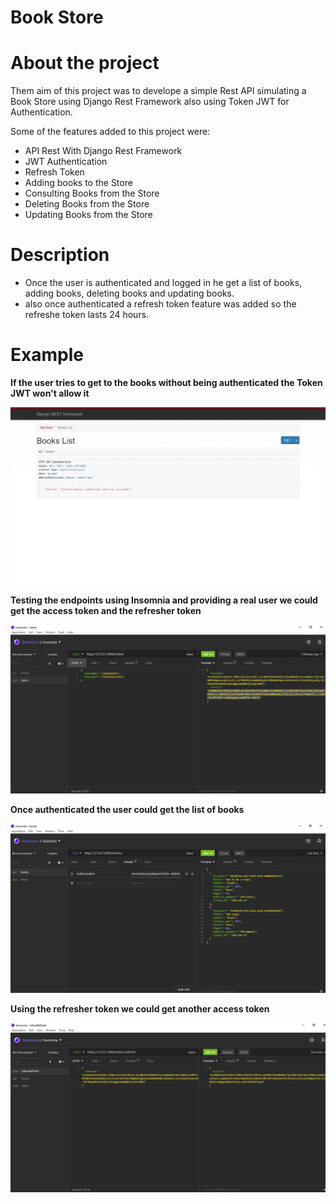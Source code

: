 # Book Store

# About the project
Them aim of this project was to develope a simple Rest API simulating a Book Store using Django Rest Framework 
also using Token JWT for Authentication.

Some of the features added to this project were:
- API Rest With Django Rest Framework
- JWT Authentication
- Refresh Token
- Adding books to the Store
- Consulting Books from the Store
- Deleting Books from the Store
- Updating Books from the Store

# Description
- Once the user is authenticated and logged in he get a list of books, adding books, deleting books and updating books.
- also once authenticated a refresh token feature was added so the refreshe token lasts 24 hours.


# Example
__If the user tries to get to the books without being authenticated the Token JWT won't allow it__

![NotProvided Page](https://github.com/Brunotorres15/DjangoApiRest/blob/main/assets/NotProvided.png)

__Testing the endpoints using Insomnia and providing a real user we could get the access token and the refresher token__

![TokenProvided Page](https://github.com/Brunotorres15/DjangoApiRest/blob/main/assets/TokenProvided.png)

__Once authenticated the user could get the list of books__

![BooksList Page](https://github.com/Brunotorres15/DjangoApiRest/blob/main/assets/BooksList.png)

__Using the refresher token we could get another access token__

![TokenRefresh Page](https://github.com/Brunotorres15/DjangoApiRest/blob/main/assets/TokenRefresh.png)
